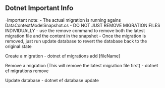 ﻿Dotnet Important Info
-------------
-Important note:
	- The actual migration is running agains DataContextModelSnapshot.cs 
		- DO NOT JUST REMOVE MIGRATION FILES INDIVIDUALLY
		- use the remove command to remove both the latest migration file and the content in the snapshot
	- Once the migration is removed, just run update database to revert the database back to the original state

Create a migration
	- dotnet ef migrations add [fileName]

Remove a migration (This will remove the latest migration file first)
	- dotnet ef migrations remove

Update database
	- dotnet ef database update
